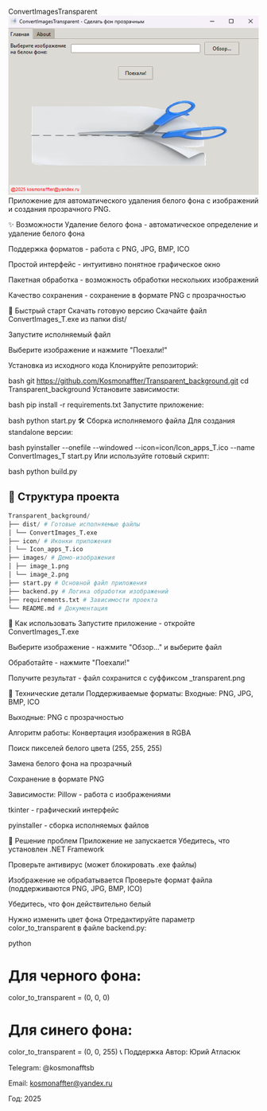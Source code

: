 ConvertImagesTransparent
![alt text](image.png)
Приложение для автоматического удаления белого фона с изображений и создания прозрачного PNG.


✨ Возможности
Удаление белого фона - автоматическое определение и удаление белого фона

Поддержка форматов - работа с PNG, JPG, BMP, ICO

Простой интерфейс - интуитивно понятное графическое окно

Пакетная обработка - возможность обработки нескольких изображений

Качество сохранения - сохранение в формате PNG с прозрачностью

🚀 Быстрый старт
Скачать готовую версию
Скачайте файл ConvertImages_T.exe из папки dist/

Запустите исполняемый файл

Выберите изображение и нажмите "Поехали!"

Установка из исходного кода
Клонируйте репозиторий:

bash
git https://github.com/Kosmonaffter/Transparent_background.git
cd Transparent_background
Установите зависимости:

bash
pip install -r requirements.txt
Запустите приложение:

bash
python start.py
🛠️ Сборка исполняемого файла
Для создания standalone версии:

bash
pyinstaller --onefile --windowed --icon=icon/Icon_apps_T.ico --name ConvertImages_T start.py
Или используйте готовый скрипт:

bash
python build.py
## 📁 Структура проекта
``` python
Transparent_background/
├── dist/ # Готовые исполняемые файлы
│ └── ConvertImages_T.exe
├── icon/ # Иконки приложения
│ └── Icon_apps_T.ico
├── images/ # Демо-изображения
│ ├── image_1.png
│ └── image_2.png
├── start.py # Основной файл приложения
├── backend.py # Логика обработки изображений
├── requirements.txt # Зависимости проекта
└── README.md # Документация
```
🎯 Как использовать
Запустите приложение - откройте ConvertImages_T.exe

Выберите изображение - нажмите "Обзор..." и выберите файл

Обработайте - нажмите "Поехали!"

Получите результат - файл сохранится с суффиксом _transparent.png

🔧 Технические детали
Поддерживаемые форматы:
Входные: PNG, JPG, BMP, ICO

Выходные: PNG с прозрачностью

Алгоритм работы:
Конвертация изображения в RGBA

Поиск пикселей белого цвета (255, 255, 255)

Замена белого фона на прозрачный

Сохранение в формате PNG

Зависимости:
Pillow - работа с изображениями

tkinter - графический интерфейс

pyinstaller - сборка исполняемых файлов

🐛 Решение проблем
Приложение не запускается
Убедитесь, что установлен .NET Framework

Проверьте антивирус (может блокировать .exe файлы)

Изображение не обрабатывается
Проверьте формат файла (поддерживаются PNG, JPG, BMP, ICO)

Убедитесь, что фон действительно белый

Нужно изменить цвет фона
Отредактируйте параметр color_to_transparent в файле backend.py:

python
# Для черного фона:
color_to_transparent = (0, 0, 0)

# Для синего фона:
color_to_transparent = (0, 0, 255)
📞 Поддержка
Автор: Юрий Атласюк

Telegram: @kosmonafftsb

Email: kosmonaffter@yandex.ru

Год: 2025